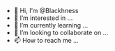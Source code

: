 - 👋 Hi, I’m @Blackhness
- 👀 I’m interested in ...
- 🌱 I’m currently learning ...
- 💞️ I’m looking to collaborate on ...
- 📫 How to reach me ...

<!---
Blackhness/Blackhness is a ✨ special ✨ repository because its `README.md` (this file) appears on your GitHub profile.
You can click the Preview link to take a look at your changes.
--->
